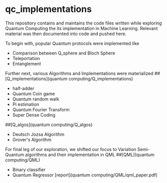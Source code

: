 # qc_implementations
This repository contains and maintains the code files written while exploring Quantum Computing the its implementation in Machine Learning. Relevant material was then documented into code and pushed here.

To begin with, popular Quantum protocols were implemented like
* Comparison between Q_sphere and Bloch Sphere
* Teleportation
* Entanglement

Further next, various Algorithms and Implementations were materialized
##[Q_implementations](quantum computing/Q_implementations)
* half-adder
* Quantum Coin game
* Quantum random walk
* Pi estimation
* Quantum Fourier Transform
* Super Dense Coding

##[Q_algos](quantum computing/Q_algos)
* Deutsch Jozsa Algorithm
* Grover's Algorithm

For final leg of our exploration, we shifted our focus to Variation Semi-Quantum algorithms and their implementation in QML
##[QML](quantum computing/QML)
* Binary classifier
* Quantum Regressor
[report](quantum computing/QML/qml_paper.pdf)
